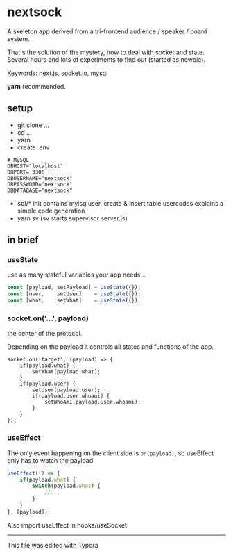 # nextsock

A skeleton app derived from a tri-frontend audience / speaker / board system.

That's the solution of the mystery, how to deal with socket and state.
Several hours and lots of experiments to find out (started as newbie).

Keywords: next.js, socket.io, mysql

**yarn** recommended.

## setup

* git clone ...
* cd ...
* yarn
* create .env
```
# MySQL
DBHOST="localhost"
DBPORT= 3306
DBUSERNAME="nextsock"
DBPASSWORD="nextsock"
DBDATABASE="nextsock"
```
* sql/*
  init contains mylsq.user, create & insert table
  usercodes explains a simple code generation
* yarn sv
(sv starts supervisor server.js)

## in brief

### useState

use as many stateful variables your app needs...

```js
const [payload, setPayload] = useState({});
const [user,    setUser]    = useState({});
const [what,    setWhat]    = useState({});
```

### socket.on('...', payload)

the center of the protocol.

Depending on the payload it controls all states and functions of the app.

```
socket.on('target', (payload) => {
	if(payload.what) {
		setWhat(payload.what);
	}
	if(payload.user) {
		setUser(payload.user);
		if(payload.user.whoami) {
			setWhoAmI(payload.user.whoami);
		}
	}
});
```

### useEffect

The only event happening on the client side is `on(payload)`, so useEffect only has to watch the payload.

```js
useEffect(() => {
	if(payload.what) {
		switch(payload.what) {
			//...
		}
	}
}, [payload]);
```

Also import useEffect in hooks/useSocket

---

This file was edited with Typora

